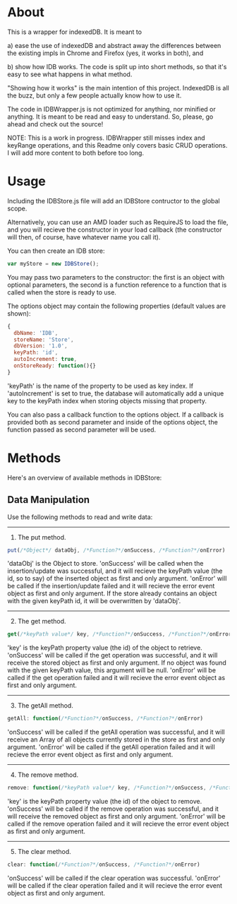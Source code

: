 About
=====

This is a wrapper for indexedDB. It is meant to

a) ease the use of indexedDB and abstract away the differences between the 
existing impls in Chrome and Firefox (yes, it works in both), and

b) show how IDB works. The code is split up into short methods, so that it's
easy to see what happens in what method.

"Showing how it works" is the main intention of this project. IndexedDB is 
all the buzz, but only a few people actually know how to use it. 

The code in IDBWrapper.js is not optimized for anything, nor minified or anything. 
It is meant to be read and easy to understand. So, please, go ahead and check out
the source!

NOTE: This is a work in progress. IDBWrapper still misses index and keyRange operations,
and this Readme only covers basic CRUD operations. I will add more content to both before
too long.

Usage
=====

Including the IDBStore.js file will add an IDBStore contructor to the global scope.

Alternatively, you can use an AMD loader such as RequireJS to load the file, 
and you will recieve the constructor in your load callback (the constructor 
will then, of course, have whatever name you call it).

You can then create an IDB store:

```javascript
var myStore = new IDBStore();
```

You may pass two parameters to the constructor: the first is an object with optional parameters,
the second is a function reference to a function that is called when the store is ready to use.

The options object may contain the following properties (default values are shown):

```javascript
{
  dbName: 'IDB',
  storeName: 'Store',
  dbVersion: '1.0',
  keyPath: 'id',
  autoIncrement: true,
  onStoreReady: function(){}
}
```

'keyPath' is the name of the property to be used as key index. If 'autoIncrement' is set to true, 
the database will automatically add a unique key to the keyPath index when storing objects missing 
that property.

You can also pass a callback function to the options object. If a callback is provided both as second 
parameter and inside of the options object, the function passed as second parameter will be used.

Methods
=======

Here's an overview of available methods in IDBStore:

Data Manipulation
-----------------

Use the following methods to read and write data:

___

1) The put method.


```javascript
put(/*Object*/ dataObj, /*Function?*/onSuccess, /*Function?*/onError)
```

'dataObj' is the Object to store. 'onSuccess' will be called when the insertion/update was successful, 
and it will recieve the keyPath value (the id, so to say) of the inserted object as first and only 
argument. 'onError' will be called if the insertion/update failed and it will recieve the error event 
object as first and only argument. If the store already contains an object with the given keyPath id,
it will be overwritten by 'dataObj'.

___

2) The get method.

```javascript
get(/*keyPath value*/ key, /*Function?*/onSuccess, /*Function?*/onError)
```

'key' is the keyPath property value (the id) of the object to retrieve. 'onSuccess' will be called if
the get operation was successful, and it will receive the stored object as first and only argument. If
no object was found with the given keyPath value, this argument will be null. 'onError' will be called
if the get operation failed and it will recieve the error event object as first and only argument.

___

3) The getAll method.

```javascript
getAll: function(/*Function?*/onSuccess, /*Function?*/onError)
```

'onSuccess' will be called if the getAll operation was successful, and it will receive an Array of
all objects currently stored in the store as first and only argument. 'onError' will be called if 
the getAll operation failed and it will recieve the error event object as first and only argument.

___

4) The remove method.

```javascript
remove: function(/*keyPath value*/ key, /*Function?*/onSuccess, /*Function?*/onError)
```

'key' is the keyPath property value (the id) of the object to remove. 'onSuccess' will be called if
the remove operation was successful, and it will receive the removed object as first and only argument.
'onError' will be called if the remove operation failed and it will recieve the error event object as first 
and only argument.

___

5) The clear method.

```javascript
clear: function(/*Function?*/onSuccess, /*Function?*/onError)
```

'onSuccess' will be called if the clear operation was successful. 'onError' will be called if the clear 
operation failed and it will recieve the error event object as first and only argument.

